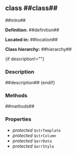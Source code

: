 class ##class##
------------

##intro##

**Definition:** ##definition##

**Located in:** ##location##

**Class hierarchy:** ##hierarchy##


{if description!=""}
### Description ###

##description##
{endif}


### Methods ###

##methods##


### Properties ###

- *protected* `$strTemplate`
- *protected* `$strColumn`
- *protected* `$arrData`
- *protected* `$arrStyle`
